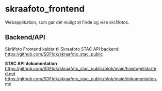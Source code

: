# skraafoto_frontend

Webapplikation, som gør det muligt at finde og vise skråfotos. 

## Backend/API

Skråfoto Frontend kalder til Skraafoto STAC API backend: https://github.com/SDFIdk/skraafoto_stac_public

**STAC API dokumentation**
https://github.com/SDFIdk/skraafoto_stac_public/blob/main/howtogetstarted.md
https://github.com/SDFIdk/skraafoto_stac_public/blob/main/dokumentation.md
